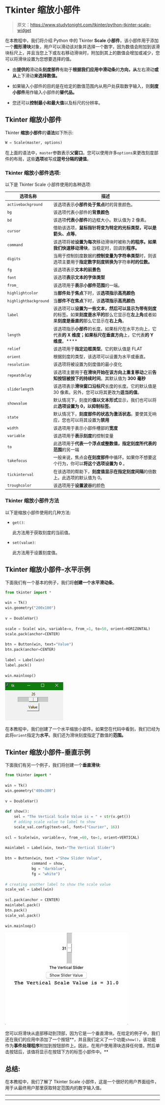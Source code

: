 # Tkinter 缩放小部件

> 原文：<https://www.studytonight.com/tkinter/python-tkinter-scale-widget>

在本教程中，我们将介绍 Python 中的 Tkinter **Scale 小部件**，该小部件用于添加一个**图形滑块**对象，用户可以滑动该对象并选择一个数字，因为数值会附加到该滑块标尺上，并且当您上下或左右移动滑块时，附加到其上的数值会增加或减少，您可以将滑块设置为您想要选择的值。

*   由**提供的**滑动条**刻度部件**有助于**根据我们应用中滑动条**的**方向，从**左右滑动**或从**上下滑动**来选择数值。**

*   如果输入小部件的目的是在给定的数值范围内从用户处获取数字输入，则**刻度小部件**用作输入小部件的**替代品。**

*   您还可以**控制最小和最大值**以及标尺的分辨率。

## Tkinter 缩放小部件

Tkinter **缩放小部件**的**语法**如下所示:

```py
W = Scale(master, options) 
```

在上面的语法中，`master`参数表示**父窗口**。您可以使用许多`options`来更改刻度部件的布局，这些**选项**被写成**逗号分隔的键值**。

### Tkinter 缩放小部件选项:

以下是 Tkinter Scale 小部件使用的各种选项:

| **选项名称** | **描述** |
| --- | --- |
| `activebackground` | 该选项表示**小部件处于焦点**时的背景颜色。 |
| `bg` | 该选项代表小部件的**背景颜色** |
| `bd` | 该选项**代表小部件**的边框大小。默认值为 2 像素。 |
| `cursor` | 借助该选项，**鼠标指针将变为特定的光标类型，可以是箭头、点等**。 |
| `command` | 该选项将被**设置为每次**移动滑块时被称为**的程序。**如果我们快速移动**滑块**，当稳定时，回调到**程序。** |
| `digits` | 当用于控制刻度数据的**控制变量为字符串类型**时，则该选项主要用于**指定数字刻度转换为**字符串**时的位数。** |
| `fg` | 该选项表示**文本的前景色** |
| `font` | 该选项**表示文本的字体类型** |
| `from_` | 该选项用于**表示小部件范围**的一端。 |
| `highlightcolor` | 当**部件处于焦点**下时，该**选项指示高亮颜色** |
| `highlightbackground` | 当**部件不在焦点**下时，该**选项指示高亮颜色** |
| `label` | 该选项可以**设置为一些文本，然后可以显示为带有刻度**的标签。如果**刻度是水平的**那么它显示在**左上角**或者如果**刻度是垂直的**那么它显示在**右上角**。 |
| `length` | 该选项指示**小部件**的长度。如果标尺在水平方向上，它代表**的 X 维度；如果标尺在垂直方向**上，它代表**的 Y 维度**。**** |
| `relief` | 该选项用于**指定边框类型**。它的默认值是 FLAT |
| `orient` | 根据刻度的类型，该选项可以设置为水平或垂直。 |
| `resolution` | 该选项将被设置为刻度值的最小变化 |
| `repeatdelay` | 该选项主要用于**在滑块开始在该方向上重复移动**之前**告知按钮被按下的持续时间**。其默认值为 **300 毫秒** |
| `sliderlength` | 该选项表示**滑块窗口沿标尺**长度的长度。它的默认值是 30 像素。另外，您可以将其更改为**适当的值**。 |
| `showvalue` | 默认情况下，刻度的**值以文本形式**显示，我们也可以将此**选项设置为 0，以抑制标签**。 |
| `state` | 默认情况下，**刻度部件的状态为激活状态**。要使其无响应，您也可以将其设置为**禁用** |
| `width` | 该选项用于表示小部件槽部的**宽度** |
| `variable` | 该选项用于**表示刻度**的控制变量 |
| `to` | 此选项用于**代表一个浮点或整数值，指定刻度所代表的范围**的另一端 |
| `takefocus` | 一般来说，焦点会**在刻度部件**中循环。如果你不想要这个行为，你可以**将这个选项设置为 0** 。 |
| `tickinterval` | 在该选项的帮助下，**刻度值显示在指定刻度间隔**的倍数上。此选项的默认值为 0。 |
| `troughcolor` | 该选项用于**设置波谷**的颜色 |

### Tkinter 缩放小部件方法

以下是缩放小部件使用的几种方法:

*   `get()`:

    此方法用于获取刻度的当前值。

*   `set(value)`:

    此方法用于设置刻度值。

## Tkinter 缩放小部件-水平示例

下面我们有一个基本的例子，我们将**创建一个水平滑动条**。

```py
from tkinter import *  

win = Tk()  
win.geometry("200x100")

v = DoubleVar()  

scale = Scale( win, variable=v, from_=1, to=50, orient=HORIZONTAL)  
scale.pack(anchor=CENTER)  

btn = Button(win, text="Value")  
btn.pack(anchor=CENTER)  

label = Label(win)  
label.pack()  

win.mainloop()
```

![Tkinter scale widget example](img/29a715bb2b73c237b8f2cf868d910d26.png)

在本教程中，我们创建了一个水平缩放小部件。如果您在代码中看到，我们已经为此将`orient`指定为**水平**。我们还为滑块刻度指定了数值的**范围。**

## Tkinter 缩放小部件-垂直示例

下面我们有另一个例子，我们将创建一个**垂直滑块**:

```py
from tkinter import *

win = Tk() 
win.geometry("400x300") 

v = DoubleVar() 

def show(): 	
	sel = "The Vertical Scale Value is = " + str(v.get()) 
    # adding scale value to label to show
	scale_val.config(text=sel, font=("Courier", 16)) 

scl = Scale(win, variable=v, from_=60, to=1, orient=VERTICAL) 

mainlabel = Label(win, text="The Vertical Slider") 

btn = Button(win, text ="Show Slider Value", 
			command = show, 
			bg = "darkblue", 
			fg = "white") 

# creating another label to show the scale value
scale_val = Label(win) 

scl.pack(anchor = CENTER) 
mainlabel.pack() 
btn.pack() 
scale_val.pack() 

win.mainloop() 
```

![Tkinter vertical scale widget slider example](img/61e76649b9aa009706f1d1cc2bafdb15.png)

您可以将滑块从底部移动到顶部，因为它是一个垂直滑块。在给定的例子中，我们还在我们的应用中添加了一个按钮**，并且我们定义了一个功能`show()`，该功能作为**事件处理程序**附加到按钮部件上。因此，在用户使用滑块选择任何值，然后单击按钮后，该值将显示在按钮下方的标签小部件中。**

## 总结:

在本教程中，我们了解了 Tkinter Scale 小部件，这是一个很好的用户界面组件，用于从最终用户那里获取特定范围内的数字输入值。

* * *

* * *